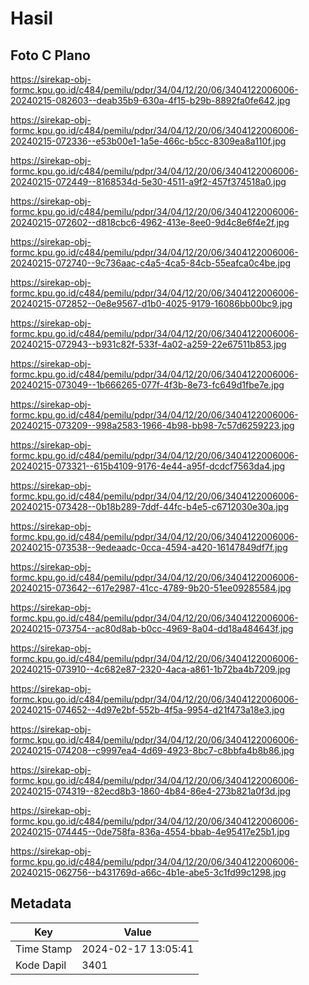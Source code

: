 # Hasil

## Foto C Plano

https://sirekap-obj-formc.kpu.go.id/c484/pemilu/pdpr/34/04/12/20/06/3404122006006-20240215-082603--deab35b9-630a-4f15-b29b-8892fa0fe642.jpg

https://sirekap-obj-formc.kpu.go.id/c484/pemilu/pdpr/34/04/12/20/06/3404122006006-20240215-072336--e53b00e1-1a5e-466c-b5cc-8309ea8a110f.jpg

https://sirekap-obj-formc.kpu.go.id/c484/pemilu/pdpr/34/04/12/20/06/3404122006006-20240215-072449--8168534d-5e30-4511-a9f2-457f374518a0.jpg

https://sirekap-obj-formc.kpu.go.id/c484/pemilu/pdpr/34/04/12/20/06/3404122006006-20240215-072602--d818cbc6-4962-413e-8ee0-9d4c8e6f4e2f.jpg

https://sirekap-obj-formc.kpu.go.id/c484/pemilu/pdpr/34/04/12/20/06/3404122006006-20240215-072740--9c736aac-c4a5-4ca5-84cb-55eafca0c4be.jpg

https://sirekap-obj-formc.kpu.go.id/c484/pemilu/pdpr/34/04/12/20/06/3404122006006-20240215-072852--0e8e9567-d1b0-4025-9179-16086bb00bc9.jpg

https://sirekap-obj-formc.kpu.go.id/c484/pemilu/pdpr/34/04/12/20/06/3404122006006-20240215-072943--b931c82f-533f-4a02-a259-22e67511b853.jpg

https://sirekap-obj-formc.kpu.go.id/c484/pemilu/pdpr/34/04/12/20/06/3404122006006-20240215-073049--1b666265-077f-4f3b-8e73-fc649d1fbe7e.jpg

https://sirekap-obj-formc.kpu.go.id/c484/pemilu/pdpr/34/04/12/20/06/3404122006006-20240215-073209--998a2583-1966-4b98-bb98-7c57d6259223.jpg

https://sirekap-obj-formc.kpu.go.id/c484/pemilu/pdpr/34/04/12/20/06/3404122006006-20240215-073321--615b4109-9176-4e44-a95f-dcdcf7563da4.jpg

https://sirekap-obj-formc.kpu.go.id/c484/pemilu/pdpr/34/04/12/20/06/3404122006006-20240215-073428--0b18b289-7ddf-44fc-b4e5-c6712030e30a.jpg

https://sirekap-obj-formc.kpu.go.id/c484/pemilu/pdpr/34/04/12/20/06/3404122006006-20240215-073538--9edeaadc-0cca-4594-a420-16147849df7f.jpg

https://sirekap-obj-formc.kpu.go.id/c484/pemilu/pdpr/34/04/12/20/06/3404122006006-20240215-073642--617e2987-41cc-4789-9b20-51ee09285584.jpg

https://sirekap-obj-formc.kpu.go.id/c484/pemilu/pdpr/34/04/12/20/06/3404122006006-20240215-073754--ac80d8ab-b0cc-4969-8a04-dd18a484643f.jpg

https://sirekap-obj-formc.kpu.go.id/c484/pemilu/pdpr/34/04/12/20/06/3404122006006-20240215-073910--4c682e87-2320-4aca-a861-1b72ba4b7209.jpg

https://sirekap-obj-formc.kpu.go.id/c484/pemilu/pdpr/34/04/12/20/06/3404122006006-20240215-074652--4d97e2bf-552b-4f5a-9954-d21f473a18e3.jpg

https://sirekap-obj-formc.kpu.go.id/c484/pemilu/pdpr/34/04/12/20/06/3404122006006-20240215-074208--c9997ea4-4d69-4923-8bc7-c8bbfa4b8b86.jpg

https://sirekap-obj-formc.kpu.go.id/c484/pemilu/pdpr/34/04/12/20/06/3404122006006-20240215-074319--82ecd8b3-1860-4b84-86e4-273b821a0f3d.jpg

https://sirekap-obj-formc.kpu.go.id/c484/pemilu/pdpr/34/04/12/20/06/3404122006006-20240215-074445--0de758fa-836a-4554-bbab-4e95417e25b1.jpg

https://sirekap-obj-formc.kpu.go.id/c484/pemilu/pdpr/34/04/12/20/06/3404122006006-20240215-062756--b431769d-a66c-4b1e-abe5-3c1fd99c1298.jpg


## Metadata

| Key        | Value               |
| ---------- | ------------------- |
| Time Stamp | 2024-02-17 13:05:41 |
| Kode Dapil | 3401                |



